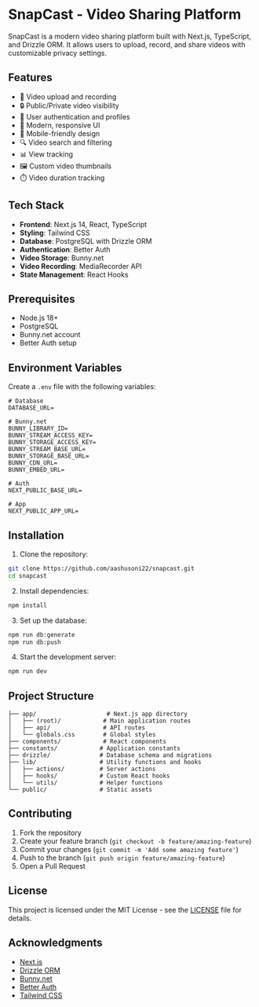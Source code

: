 # SnapCast - Video Sharing Platform

SnapCast is a modern video sharing platform built with Next.js, TypeScript, and Drizzle ORM. It allows users to upload, record, and share videos with customizable privacy settings.

## Features

- 🎥 Video upload and recording
- 🔒 Public/Private video visibility
- 👤 User authentication and profiles
- 🎨 Modern, responsive UI
- 📱 Mobile-friendly design
- 🔍 Video search and filtering
- 📊 View tracking
- 🖼️ Custom video thumbnails
- ⏱️ Video duration tracking

## Tech Stack

- **Frontend**: Next.js 14, React, TypeScript
- **Styling**: Tailwind CSS
- **Database**: PostgreSQL with Drizzle ORM
- **Authentication**: Better Auth
- **Video Storage**: Bunny.net
- **Video Recording**: MediaRecorder API
- **State Management**: React Hooks

## Prerequisites

- Node.js 18+
- PostgreSQL
- Bunny.net account
- Better Auth setup

## Environment Variables

Create a `.env` file with the following variables:

```env
# Database
DATABASE_URL=

# Bunny.net
BUNNY_LIBRARY_ID=
BUNNY_STREAM_ACCESS_KEY=
BUNNY_STORAGE_ACCESS_KEY=
BUNNY_STREAM_BASE_URL=
BUNNY_STORAGE_BASE_URL=
BUNNY_CDN_URL=
BUNNY_EMBED_URL=

# Auth
NEXT_PUBLIC_BASE_URL=

# App
NEXT_PUBLIC_APP_URL=
```

## Installation

1. Clone the repository:

```bash
git clone https://github.com/aashusoni22/snapcast.git
cd snapcast
```

2. Install dependencies:

```bash
npm install
```

3. Set up the database:

```bash
npm run db:generate
npm run db:push
```

4. Start the development server:

```bash
npm run dev
```

## Project Structure

```
├── app/                    # Next.js app directory
│   ├── (root)/            # Main application routes
│   ├── api/               # API routes
│   └── globals.css        # Global styles
├── components/            # React components
├── constants/            # Application constants
├── drizzle/              # Database schema and migrations
├── lib/                  # Utility functions and hooks
│   ├── actions/          # Server actions
│   ├── hooks/            # Custom React hooks
│   └── utils/            # Helper functions
└── public/               # Static assets
```

## Contributing

1. Fork the repository
2. Create your feature branch (`git checkout -b feature/amazing-feature`)
3. Commit your changes (`git commit -m 'Add some amazing feature'`)
4. Push to the branch (`git push origin feature/amazing-feature`)
5. Open a Pull Request

## License

This project is licensed under the MIT License - see the [LICENSE](LICENSE) file for details.

## Acknowledgments

- [Next.js](https://nextjs.org/)
- [Drizzle ORM](https://orm.drizzle.team/)
- [Bunny.net](https://bunny.net/)
- [Better Auth](https://better-auth.com/)
- [Tailwind CSS](https://tailwindcss.com/)
